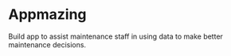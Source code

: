 # Appmazing
Build app to assist maintenance staff in using data to make better maintenance decisions.
